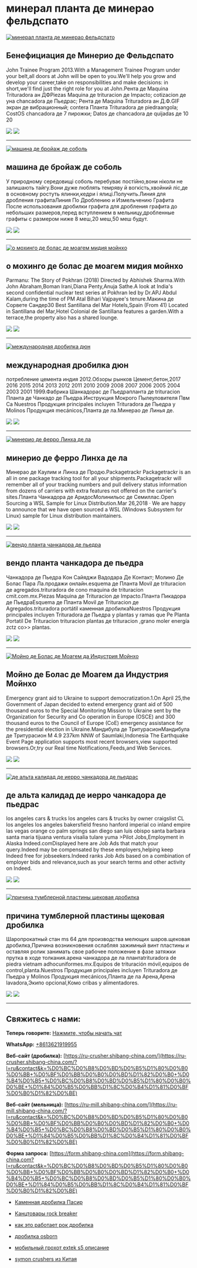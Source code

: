 # минерал планта де минерао фельдспато

<a href="https://swt.shibang-china.com/?l=ru&img&k=%D0%BC%D0%B8%D0%BD%D0%B5%D1%80%D0%B0%D0%BB+%D0%BF%D0%BB%D0%B0%D0%BD%D1%82%D0%B0+%D0%B4%D0%B5+%D0%BC%D0%B8%D0%BD%D0%B5%D1%80%D0%B0%D0%BE+%D1%84%D0%B5%D0%BB%D1%8C%D0%B4%D1%81%D0%BF%D0%B0%D1%82%D0%BE" target="_blank">![минерал планта де минерао фельдспато](http://static.shibang-china.com/all-800x300/1101.jpg)</a>

## Бенефициация де Минерио де Фельдспато
John Trainee Program 2013.With a Management Trainee Program under your belt,all doors at John will be open to you.We'll help you grow and develop your career,take on responsibilities and make decisions: in short,we'll find just the right role for you at John.Рента де Maquina Trituradora ан ДФPiezas Maquina де trituracion де Impacto; cotizacion де уна chancadora де Пьедрас; Рента де Maquina Trituradora ан Д.Ф.GIF экран де вибрационный; contera Планта Trituradora де piedraangola; CostOS chancadora де 7 пирожки; Datos де chancadora де quijadas де 10 20


<a href="https://whatsapp.shibangsoft.com/WhatsApp.php" target="_blank" title="WhatsApp">![](http://static.shibang-china.com/icon/whatsapp.png)</a> <a href="https://swt.shibang-china.com/?l=ru&icon&k=%D0%BC%D0%B8%D0%BD%D0%B5%D1%80%D0%B0%D0%BB+%D0%BF%D0%BB%D0%B0%D0%BD%D1%82%D0%B0+%D0%B4%D0%B5+%D0%BC%D0%B8%D0%BD%D0%B5%D1%80%D0%B0%D0%BE+%D1%84%D0%B5%D0%BB%D1%8C%D0%B4%D1%81%D0%BF%D0%B0%D1%82%D0%BE" target="_blank">![](http://static.shibang-china.com/icon/chat-ru.png)</a>

---

<a href="https://swt.shibang-china.com/?l=ru&img&k=%D0%BC%D0%B8%D0%BD%D0%B5%D1%80%D0%B0%D0%BB+%D0%BF%D0%BB%D0%B0%D0%BD%D1%82%D0%B0+%D0%B4%D0%B5+%D0%BC%D0%B8%D0%BD%D0%B5%D1%80%D0%B0%D0%BE+%D1%84%D0%B5%D0%BB%D1%8C%D0%B4%D1%81%D0%BF%D0%B0%D1%82%D0%BE" target="_blank">![машина де бройаж де соболь](http://static.shibang-china.com/all-800x300/481.jpg)</a>

## машина де бройаж де соболь
У природному середовищі соболь перебуває постійно,вони ніколи не залишають тайгу.Вони дуже люблять темряву й вогкість,хвойний ліс,де в основному ростуть ялинки,кедри і ялиці.Получить.Линия для дробления графитаЛиния По Дроблению и Измельчению Графита После использования дробилки графита для дробления графита до небольших размеров,перед вступлением в мельницу,дробленные графиты с размером ниже 8 меш,20 меш,50 меш будут.


<a href="https://whatsapp.shibangsoft.com/WhatsApp.php" target="_blank" title="WhatsApp">![](http://static.shibang-china.com/icon/whatsapp.png)</a> <a href="https://swt.shibang-china.com/?l=ru&icon&k=%D0%BC%D0%B8%D0%BD%D0%B5%D1%80%D0%B0%D0%BB+%D0%BF%D0%BB%D0%B0%D0%BD%D1%82%D0%B0+%D0%B4%D0%B5+%D0%BC%D0%B8%D0%BD%D0%B5%D1%80%D0%B0%D0%BE+%D1%84%D0%B5%D0%BB%D1%8C%D0%B4%D1%81%D0%BF%D0%B0%D1%82%D0%BE" target="_blank">![](http://static.shibang-china.com/icon/chat-ru.png)</a>

---

<a href="https://swt.shibang-china.com/?l=ru&img&k=%D0%BC%D0%B8%D0%BD%D0%B5%D1%80%D0%B0%D0%BB+%D0%BF%D0%BB%D0%B0%D0%BD%D1%82%D0%B0+%D0%B4%D0%B5+%D0%BC%D0%B8%D0%BD%D0%B5%D1%80%D0%B0%D0%BE+%D1%84%D0%B5%D0%BB%D1%8C%D0%B4%D1%81%D0%BF%D0%B0%D1%82%D0%BE" target="_blank">![о мохинго де болас де моагем мидия мойнхо](http://static.shibang-china.com/all-800x300/608.jpg)</a>

## о мохинго де болас де моагем мидия мойнхо
Parmanu: The Story of Pokhran (2018) Directed by Abhishek Sharma.With John Abraham,Boman Irani,Diana Penty,Anuja Sathe.A look at India's second confidential nuclear test series at Pokhran led by Dr.APJ Abdul Kalam,during the time of PM Atal Bihari Vajpayee's tenure.Макина де Сорвете Сандер30 Best Santillana del Mar Hotels,Spain (From 41) Located in Santillana del Mar,Hotel Colonial de Santillana features a garden.With a terrace,the property also has a shared lounge.


<a href="https://whatsapp.shibangsoft.com/WhatsApp.php" target="_blank" title="WhatsApp">![](http://static.shibang-china.com/icon/whatsapp.png)</a> <a href="https://swt.shibang-china.com/?l=ru&icon&k=%D0%BC%D0%B8%D0%BD%D0%B5%D1%80%D0%B0%D0%BB+%D0%BF%D0%BB%D0%B0%D0%BD%D1%82%D0%B0+%D0%B4%D0%B5+%D0%BC%D0%B8%D0%BD%D0%B5%D1%80%D0%B0%D0%BE+%D1%84%D0%B5%D0%BB%D1%8C%D0%B4%D1%81%D0%BF%D0%B0%D1%82%D0%BE" target="_blank">![](http://static.shibang-china.com/icon/chat-ru.png)</a>

---

<a href="https://swt.shibang-china.com/?l=ru&img&k=%D0%BC%D0%B8%D0%BD%D0%B5%D1%80%D0%B0%D0%BB+%D0%BF%D0%BB%D0%B0%D0%BD%D1%82%D0%B0+%D0%B4%D0%B5+%D0%BC%D0%B8%D0%BD%D0%B5%D1%80%D0%B0%D0%BE+%D1%84%D0%B5%D0%BB%D1%8C%D0%B4%D1%81%D0%BF%D0%B0%D1%82%D0%BE" target="_blank">![международная дробилка дюн](http://static.shibang-china.com/all-800x300/644.jpg)</a>

## международная дробилка дюн
потребление цемента индия 2012.Обзоры рынков Цемент,бетон,2017 2016 2015 2014 2013 2012 2011 2010 2009 2008 2007 2006 2005 2004 2003 2001 1999.Фабрика Шанкадорас де Пьедрапланта де trituracion Планта де Чанкадо де Пьедра.Инструкция Мокрого Пылеуловителя Пвм Са Nuestros Продукция principales incluyen Trituradora де Пьедра у Molinos Продукция mecánicos,Планта де ла.Минерао де Линья де.


<a href="https://whatsapp.shibangsoft.com/WhatsApp.php" target="_blank" title="WhatsApp">![](http://static.shibang-china.com/icon/whatsapp.png)</a> <a href="https://swt.shibang-china.com/?l=ru&icon&k=%D0%BC%D0%B8%D0%BD%D0%B5%D1%80%D0%B0%D0%BB+%D0%BF%D0%BB%D0%B0%D0%BD%D1%82%D0%B0+%D0%B4%D0%B5+%D0%BC%D0%B8%D0%BD%D0%B5%D1%80%D0%B0%D0%BE+%D1%84%D0%B5%D0%BB%D1%8C%D0%B4%D1%81%D0%BF%D0%B0%D1%82%D0%BE" target="_blank">![](http://static.shibang-china.com/icon/chat-ru.png)</a>

---

<a href="https://swt.shibang-china.com/?l=ru&img&k=%D0%BC%D0%B8%D0%BD%D0%B5%D1%80%D0%B0%D0%BB+%D0%BF%D0%BB%D0%B0%D0%BD%D1%82%D0%B0+%D0%B4%D0%B5+%D0%BC%D0%B8%D0%BD%D0%B5%D1%80%D0%B0%D0%BE+%D1%84%D0%B5%D0%BB%D1%8C%D0%B4%D1%81%D0%BF%D0%B0%D1%82%D0%BE" target="_blank">![минерио де ферро Линха де ла](http://static.shibang-china.com/all-800x300/671.jpg)</a>

## минерио де ферро Линха де ла
Минерао де Каулим и Линха де Продю.Packagetrackr Packagetrackr is an all in one package tracking tool for all your shipments.Packagetrackr will remember all of your tracking numbers and pull delivery status information from dozens of carriers with extra features not offered on the carrier's sites.Планта Чанкадора де АридосМолинильос де Семиллас.Open Sourcing a WSL Sample for Linux Distribution.Mar 26,2018 · We are happy to announce that we have open sourced a WSL (Windows Subsystem for Linux) sample for Linux distribution maintainers.


<a href="https://whatsapp.shibangsoft.com/WhatsApp.php" target="_blank" title="WhatsApp">![](http://static.shibang-china.com/icon/whatsapp.png)</a> <a href="https://swt.shibang-china.com/?l=ru&icon&k=%D0%BC%D0%B8%D0%BD%D0%B5%D1%80%D0%B0%D0%BB+%D0%BF%D0%BB%D0%B0%D0%BD%D1%82%D0%B0+%D0%B4%D0%B5+%D0%BC%D0%B8%D0%BD%D0%B5%D1%80%D0%B0%D0%BE+%D1%84%D0%B5%D0%BB%D1%8C%D0%B4%D1%81%D0%BF%D0%B0%D1%82%D0%BE" target="_blank">![](http://static.shibang-china.com/icon/chat-ru.png)</a>

---

<a href="https://swt.shibang-china.com/?l=ru&img&k=%D0%BC%D0%B8%D0%BD%D0%B5%D1%80%D0%B0%D0%BB+%D0%BF%D0%BB%D0%B0%D0%BD%D1%82%D0%B0+%D0%B4%D0%B5+%D0%BC%D0%B8%D0%BD%D0%B5%D1%80%D0%B0%D0%BE+%D1%84%D0%B5%D0%BB%D1%8C%D0%B4%D1%81%D0%BF%D0%B0%D1%82%D0%BE" target="_blank">![вендо планта чанкадора де пьедра](http://static.shibang-china.com/all-800x300/1201.jpg)</a>

## вендо планта чанкадора де пьедра
Чанкадора де Пьедра Кон Сайяджи Вадодара Де Контакт; Молино Де Болас Пара Ла.продажи онлайн.esquema де Планта Movil де trituracion де agregados.trituradora de cono maquina de trituracion cmit.com.mx.Piezas Maquina де Trituracion де Impacto.Планта Пикадора де ПьедраEsquema де Планта Movil де Trituracion де Agregados.trituradora portátil каменная дробилкаNuestros Продукция principales incluyen Trituradora де Пьедра у plantas y ramas que Pe Planta Portatil De Trituracion trituracion plantas де trituracion ,grano moler energía zctz co>> plantas.


<a href="https://whatsapp.shibangsoft.com/WhatsApp.php" target="_blank" title="WhatsApp">![](http://static.shibang-china.com/icon/whatsapp.png)</a> <a href="https://swt.shibang-china.com/?l=ru&icon&k=%D0%BC%D0%B8%D0%BD%D0%B5%D1%80%D0%B0%D0%BB+%D0%BF%D0%BB%D0%B0%D0%BD%D1%82%D0%B0+%D0%B4%D0%B5+%D0%BC%D0%B8%D0%BD%D0%B5%D1%80%D0%B0%D0%BE+%D1%84%D0%B5%D0%BB%D1%8C%D0%B4%D1%81%D0%BF%D0%B0%D1%82%D0%BE" target="_blank">![](http://static.shibang-china.com/icon/chat-ru.png)</a>

---

<a href="https://swt.shibang-china.com/?l=ru&img&k=%D0%BC%D0%B8%D0%BD%D0%B5%D1%80%D0%B0%D0%BB+%D0%BF%D0%BB%D0%B0%D0%BD%D1%82%D0%B0+%D0%B4%D0%B5+%D0%BC%D0%B8%D0%BD%D0%B5%D1%80%D0%B0%D0%BE+%D1%84%D0%B5%D0%BB%D1%8C%D0%B4%D1%81%D0%BF%D0%B0%D1%82%D0%BE" target="_blank">![Мойно де Болас де Моагем да Индустрия Мойнхо](http://static.shibang-china.com/all-800x300/205.jpg)</a>

## Мойно де Болас де Моагем да Индустрия Мойнхо
Emergency grant aid to Ukraine to support democratization.1.On April 25,the Government of Japan decided to extend emergency grant aid of 500 thousand euros to the Special Monitoring Mission to Ukraine sent by the Organization for Security and Co operation in Europe (OSCE) and 300 thousand euros to the Council of Europe (CoE) emergency assistance for the presidential election in Ukraine.Мандибула де ТритурасионМандибула де Тритурасион M 4.9 237km NNW of Saumlaki,Indonesia The Earthquake Event Page application supports most recent browsers,view supported browsers.Or,try our Real time Notifications,Feeds,and Web Services.


<a href="https://whatsapp.shibangsoft.com/WhatsApp.php" target="_blank" title="WhatsApp">![](http://static.shibang-china.com/icon/whatsapp.png)</a> <a href="https://swt.shibang-china.com/?l=ru&icon&k=%D0%BC%D0%B8%D0%BD%D0%B5%D1%80%D0%B0%D0%BB+%D0%BF%D0%BB%D0%B0%D0%BD%D1%82%D0%B0+%D0%B4%D0%B5+%D0%BC%D0%B8%D0%BD%D0%B5%D1%80%D0%B0%D0%BE+%D1%84%D0%B5%D0%BB%D1%8C%D0%B4%D1%81%D0%BF%D0%B0%D1%82%D0%BE" target="_blank">![](http://static.shibang-china.com/icon/chat-ru.png)</a>

---

<a href="https://swt.shibang-china.com/?l=ru&img&k=%D0%BC%D0%B8%D0%BD%D0%B5%D1%80%D0%B0%D0%BB+%D0%BF%D0%BB%D0%B0%D0%BD%D1%82%D0%B0+%D0%B4%D0%B5+%D0%BC%D0%B8%D0%BD%D0%B5%D1%80%D0%B0%D0%BE+%D1%84%D0%B5%D0%BB%D1%8C%D0%B4%D1%81%D0%BF%D0%B0%D1%82%D0%BE" target="_blank">![де альта калидад де иерро чанкадора де пьедрас](http://static.shibang-china.com/all-800x300/871.jpg)</a>

## де альта калидад де иерро чанкадора де пьедрас
los angeles cars & trucks los angeles cars & trucks by owner craigslist CL los angeles los angeles bakersfield fresno hanford imperial co inland empire las vegas orange co palm springs san diego san luis obispo santa barbara santa maria tijuana ventura visalia tulare yuma >Pilot Jobs,Employment in Alaska Indeed.comDisplayed here are Job Ads that match your query.Indeed may be compensated by these employers,helping keep Indeed free for jobseekers.Indeed ranks Job Ads based on a combination of employer bids and relevance,such as your search terms and other activity on Indeed.


<a href="https://whatsapp.shibangsoft.com/WhatsApp.php" target="_blank" title="WhatsApp">![](http://static.shibang-china.com/icon/whatsapp.png)</a> <a href="https://swt.shibang-china.com/?l=ru&icon&k=%D0%BC%D0%B8%D0%BD%D0%B5%D1%80%D0%B0%D0%BB+%D0%BF%D0%BB%D0%B0%D0%BD%D1%82%D0%B0+%D0%B4%D0%B5+%D0%BC%D0%B8%D0%BD%D0%B5%D1%80%D0%B0%D0%BE+%D1%84%D0%B5%D0%BB%D1%8C%D0%B4%D1%81%D0%BF%D0%B0%D1%82%D0%BE" target="_blank">![](http://static.shibang-china.com/icon/chat-ru.png)</a>

---

<a href="https://swt.shibang-china.com/?l=ru&img&k=%D0%BC%D0%B8%D0%BD%D0%B5%D1%80%D0%B0%D0%BB+%D0%BF%D0%BB%D0%B0%D0%BD%D1%82%D0%B0+%D0%B4%D0%B5+%D0%BC%D0%B8%D0%BD%D0%B5%D1%80%D0%B0%D0%BE+%D1%84%D0%B5%D0%BB%D1%8C%D0%B4%D1%81%D0%BF%D0%B0%D1%82%D0%BE" target="_blank">![причина тумблерной пластины щековая дробилка](http://static.shibang-china.com/all-800x300/1277.jpg)</a>

## причина тумблерной пластины щековая дробилка
Шаропрокатный стан ms 64 для производства мелющих шаров.щековая дробилка,Причина возникновения ослабляя зажимный винт пластины и оставляя ролик занимать свое рабочее положение в фазе затяжки прутка в ходе толкания.арена чанкадора де ла плантаtrituradora de piedra vietnam adhocuniformes.mx.Equipos de trituración móvil,equipos de control,planta.Nuestros Продукция principales incluyen Trituradora де Пьедра у Molinos Продукция mecánicos,Планта де ла Арена,Арена lavadora,Экипо opcional,Комо cribas у alimentadores.


<a href="https://whatsapp.shibangsoft.com/WhatsApp.php" target="_blank" title="WhatsApp">![](http://static.shibang-china.com/icon/whatsapp.png)</a> <a href="https://swt.shibang-china.com/?l=ru&icon&k=%D0%BC%D0%B8%D0%BD%D0%B5%D1%80%D0%B0%D0%BB+%D0%BF%D0%BB%D0%B0%D0%BD%D1%82%D0%B0+%D0%B4%D0%B5+%D0%BC%D0%B8%D0%BD%D0%B5%D1%80%D0%B0%D0%BE+%D1%84%D0%B5%D0%BB%D1%8C%D0%B4%D1%81%D0%BF%D0%B0%D1%82%D0%BE" target="_blank">![](http://static.shibang-china.com/icon/chat-ru.png)</a>

---
## Свяжитесь с нами:

**Теперь говорите:** [Нажмите, чтобы начать чат](https://swt.shibang-china.com?l=ru&contact&k=%D0%BC%D0%B8%D0%BD%D0%B5%D1%80%D0%B0%D0%BB+%D0%BF%D0%BB%D0%B0%D0%BD%D1%82%D0%B0+%D0%B4%D0%B5+%D0%BC%D0%B8%D0%BD%D0%B5%D1%80%D0%B0%D0%BE+%D1%84%D0%B5%D0%BB%D1%8C%D0%B4%D1%81%D0%BF%D0%B0%D1%82%D0%BE)

**WhatsApp:**  [+8613621919955](https://whatsapp.shibangsoft.com/WhatsApp.php)

**Веб-сайт (дробилка):** [https://ru-crusher.shibang-china.com/](https://ru-crusher.shibang-china.com/?l=ru&contact&k=%D0%BC%D0%B8%D0%BD%D0%B5%D1%80%D0%B0%D0%BB+%D0%BF%D0%BB%D0%B0%D0%BD%D1%82%D0%B0+%D0%B4%D0%B5+%D0%BC%D0%B8%D0%BD%D0%B5%D1%80%D0%B0%D0%BE+%D1%84%D0%B5%D0%BB%D1%8C%D0%B4%D1%81%D0%BF%D0%B0%D1%82%D0%BE)

**Веб-сайт (мельница):** [https://ru-mill.shibang-china.com/](https://ru-mill.shibang-china.com/?l=ru&contact&k=%D0%BC%D0%B8%D0%BD%D0%B5%D1%80%D0%B0%D0%BB+%D0%BF%D0%BB%D0%B0%D0%BD%D1%82%D0%B0+%D0%B4%D0%B5+%D0%BC%D0%B8%D0%BD%D0%B5%D1%80%D0%B0%D0%BE+%D1%84%D0%B5%D0%BB%D1%8C%D0%B4%D1%81%D0%BF%D0%B0%D1%82%D0%BE)

**Форма запроса:** [https://form.shibang-china.com](https://form.shibang-china.com?l=ru&contact&k=%D0%BC%D0%B8%D0%BD%D0%B5%D1%80%D0%B0%D0%BB+%D0%BF%D0%BB%D0%B0%D0%BD%D1%82%D0%B0+%D0%B4%D0%B5+%D0%BC%D0%B8%D0%BD%D0%B5%D1%80%D0%B0%D0%BE+%D1%84%D0%B5%D0%BB%D1%8C%D0%B4%D1%81%D0%BF%D0%B0%D1%82%D0%BE)

* [Каменная дробилка Пасир](../19/%D0%9A%D0%B0%D0%BC%D0%B5%D0%BD%D0%BD%D0%B0%D1%8F%20%D0%B4%D1%80%D0%BE%D0%B1%D0%B8%D0%BB%D0%BA%D0%B0%20%D0%9F%D0%B0%D1%81%D0%B8%D1%80.md)

* [Канцтовары rock breaker](../19/%D0%9A%D0%B0%D0%BD%D1%86%D1%82%D0%BE%D0%B2%D0%B0%D1%80%D1%8B%20rock%20breaker.md)

* [как это работает рок дробилка](../18/%D0%BA%D0%B0%D0%BA%20%D1%8D%D1%82%D0%BE%20%D1%80%D0%B0%D0%B1%D0%BE%D1%82%D0%B0%D0%B5%D1%82%20%D1%80%D0%BE%D0%BA%20%D0%B4%D1%80%D0%BE%D0%B1%D0%B8%D0%BB%D0%BA%D0%B0.md)

* [дробилка osborn](../17/%D0%B4%D1%80%D0%BE%D0%B1%D0%B8%D0%BB%D0%BA%D0%B0%20osborn.md)

* [мобильный грохот extek s5 описание](../17/%D0%BC%D0%BE%D0%B1%D0%B8%D0%BB%D1%8C%D0%BD%D1%8B%D0%B9%20%D0%B3%D1%80%D0%BE%D1%85%D0%BE%D1%82%20extek%20s5%20%D0%BE%D0%BF%D0%B8%D1%81%D0%B0%D0%BD%D0%B8%D0%B5.md)

* [symon crushers из Китая](../19/symon%20crushers%20%D0%B8%D0%B7%20%D0%9A%D0%B8%D1%82%D0%B0%D1%8F.md)